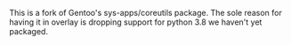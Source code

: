 This is a fork of Gentoo's sys-apps/coreutils package. The sole reason
for having it in overlay is dropping support for python 3.8 we haven't
yet packaged.
